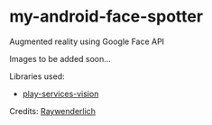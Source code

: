 # my-android-face-spotter
Augmented reality using Google Face API

Images to be added soon...

Libraries used:
- [play-services-vision](https://github.com/googlesamples/android-vision)

Credits: [Raywenderlich](https://www.raywenderlich.com)
